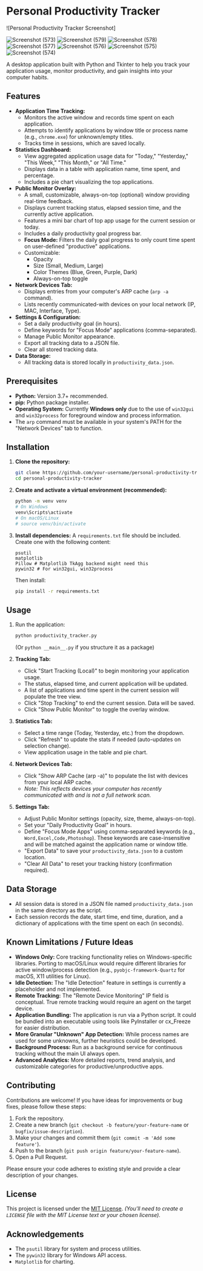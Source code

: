 # Personal Productivity Tracker
![Personal Productivity Tracker Screenshot]

![Screenshot (573)](https://github.com/user-attachments/assets/2a0e62b4-f358-463a-9f2d-14298bca47cf)
![Screenshot (579)](https://github.com/user-attachments/assets/c0f46d23-a4a7-4c54-bc15-826eaa2e1ef8)
![Screenshot (578)](https://github.com/user-attachments/assets/8ca6585b-95f7-465f-b41e-1cc9dc2306a0)
![Screenshot (577)](https://github.com/user-attachments/assets/410e112e-3f4b-45db-bf70-51c7eaf59919)
![Screenshot (576)](https://github.com/user-attachments/assets/5aa6e255-5a1f-47c0-bf15-200afc47e7f3)
![Screenshot (575)](https://github.com/user-attachments/assets/a4d6aa7e-0a30-4ab1-912c-42c0baf299aa)
![Screenshot (574)](https://github.com/user-attachments/assets/e587be32-1954-4871-9b8a-f79c43b2b459)



A desktop application built with Python and Tkinter to help you track your application usage, monitor productivity, and gain insights into your computer habits.

## Features

*   **Application Time Tracking:**
    *   Monitors the active window and records time spent on each application.
    *   Attempts to identify applications by window title or process name (e.g., `chrome.exe`) for unknown/empty titles.
    *   Tracks time in sessions, which are saved locally.
*   **Statistics Dashboard:**
    *   View aggregated application usage data for "Today," "Yesterday," "This Week," "This Month," or "All Time."
    *   Displays data in a table with application name, time spent, and percentage.
    *   Includes a pie chart visualizing the top applications.
*   **Public Monitor Overlay:**
    *   A small, customizable, always-on-top (optional) window providing real-time feedback.
    *   Displays current tracking status, elapsed session time, and the currently active application.
    *   Features a mini bar chart of top app usage for the current session or today.
    *   Includes a daily productivity goal progress bar.
    *   **Focus Mode:** Filters the daily goal progress to only count time spent on user-defined "productive" applications.
    *   Customizable:
        *   Opacity
        *   Size (Small, Medium, Large)
        *   Color Themes (Blue, Green, Purple, Dark)
        *   Always-on-top toggle
*   **Network Devices Tab:**
    *   Displays entries from your computer's ARP cache (`arp -a` command).
    *   Lists recently communicated-with devices on your local network (IP, MAC, Interface, Type).
*   **Settings & Configuration:**
    *   Set a daily productivity goal (in hours).
    *   Define keywords for "Focus Mode" applications (comma-separated).
    *   Manage Public Monitor appearance.
    *   Export all tracking data to a JSON file.
    *   Clear all stored tracking data.
*   **Data Storage:**
    *   All tracking data is stored locally in `productivity_data.json`.

## Prerequisites

*   **Python:** Version 3.7+ recommended.
*   **pip:** Python package installer.
*   **Operating System:** Currently **Windows only** due to the use of `win32gui` and `win32process` for foreground window and process information.
*   The `arp` command must be available in your system's PATH for the "Network Devices" tab to function.

## Installation

1.  **Clone the repository:**
    ```bash
    git clone https://github.com/your-username/personal-productivity-tracker.git
    cd personal-productivity-tracker
    ```

2.  **Create and activate a virtual environment (recommended):**
    ```bash
    python -m venv venv
    # On Windows
    venv\Scripts\activate
    # On macOS/Linux
    # source venv/bin/activate
    ```

3.  **Install dependencies:**
    A `requirements.txt` file should be included. Create one with the following content:
    ```
    psutil
    matplotlib
    Pillow # Matplotlib TkAgg backend might need this
    pywin32 # For win32gui, win32process
    ```
    Then install:
    ```bash
    pip install -r requirements.txt
    ```

## Usage

1.  Run the application:
    ```bash
    python productivity_tracker.py
    ```
    (Or `python __main__.py` if you structure it as a package)

2.  **Tracking Tab:**
    *   Click "Start Tracking (Local)" to begin monitoring your application usage.
    *   The status, elapsed time, and current application will be updated.
    *   A list of applications and time spent in the current session will populate the tree view.
    *   Click "Stop Tracking" to end the current session. Data will be saved.
    *   Click "Show Public Monitor" to toggle the overlay window.

3.  **Statistics Tab:**
    *   Select a time range (Today, Yesterday, etc.) from the dropdown.
    *   Click "Refresh" to update the stats if needed (auto-updates on selection change).
    *   View application usage in the table and pie chart.

4.  **Network Devices Tab:**
    *   Click "Show ARP Cache (arp -a)" to populate the list with devices from your local ARP cache.
    *   *Note: This reflects devices your computer has recently communicated with and is not a full network scan.*

5.  **Settings Tab:**
    *   Adjust Public Monitor settings (opacity, size, theme, always-on-top).
    *   Set your "Daily Productivity Goal" in hours.
    *   Define "Focus Mode Apps" using comma-separated keywords (e.g., `Word,Excel,Code,Photoshop`). These keywords are case-insensitive and will be matched against the application name or window title.
    *   "Export Data" to save your `productivity_data.json` to a custom location.
    *   "Clear All Data" to reset your tracking history (confirmation required).

## Data Storage

*   All session data is stored in a JSON file named `productivity_data.json` in the same directory as the script.
*   Each session records the date, start time, end time, duration, and a dictionary of applications with the time spent on each (in seconds).

## Known Limitations / Future Ideas

*   **Windows Only:** Core tracking functionality relies on Windows-specific libraries. Porting to macOS/Linux would require different libraries for active window/process detection (e.g., `pyobjc-framework-Quartz` for macOS, X11 utilities for Linux).
*   **Idle Detection:** The "Idle Detection" feature in settings is currently a placeholder and not implemented.
*   **Remote Tracking:** The "Remote Device Monitoring" IP field is conceptual. True remote tracking would require an agent on the target device.
*   **Application Bundling:** The application is run via a Python script. It could be bundled into an executable using tools like PyInstaller or cx_Freeze for easier distribution.
*   **More Granular "Unknown" App Detection:** While process names are used for some unknowns, further heuristics could be developed.
*   **Background Process:** Run as a background service for continuous tracking without the main UI always open.
*   **Advanced Analytics:** More detailed reports, trend analysis, and customizable categories for productive/unproductive apps.

## Contributing

Contributions are welcome! If you have ideas for improvements or bug fixes, please follow these steps:

1.  Fork the repository.
2.  Create a new branch (`git checkout -b feature/your-feature-name` or `bugfix/issue-description`).
3.  Make your changes and commit them (`git commit -m 'Add some feature'`).
4.  Push to the branch (`git push origin feature/your-feature-name`).
5.  Open a Pull Request.

Please ensure your code adheres to existing style and provide a clear description of your changes.

## License

This project is licensed under the [MIT License](LICENSE).
*(You'll need to create a `LICENSE` file with the MIT License text or your chosen license).*

## Acknowledgements

*   The `psutil` library for system and process utilities.
*   The `pywin32` library for Windows API access.
*   `Matplotlib` for charting.
